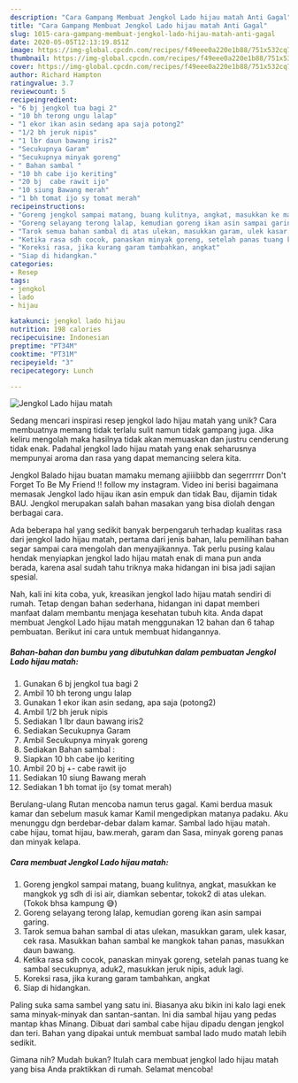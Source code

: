 ```yaml
---
description: "Cara Gampang Membuat Jengkol Lado hijau matah Anti Gagal"
title: "Cara Gampang Membuat Jengkol Lado hijau matah Anti Gagal"
slug: 1015-cara-gampang-membuat-jengkol-lado-hijau-matah-anti-gagal
date: 2020-05-05T12:13:19.851Z
image: https://img-global.cpcdn.com/recipes/f49eee0a220e1b88/751x532cq70/jengkol-lado-hijau-matah-foto-resep-utama.jpg
thumbnail: https://img-global.cpcdn.com/recipes/f49eee0a220e1b88/751x532cq70/jengkol-lado-hijau-matah-foto-resep-utama.jpg
cover: https://img-global.cpcdn.com/recipes/f49eee0a220e1b88/751x532cq70/jengkol-lado-hijau-matah-foto-resep-utama.jpg
author: Richard Hampton
ratingvalue: 3.7
reviewcount: 5
recipeingredient:
- "6 bj jengkol tua bagi 2"
- "10 bh terong ungu lalap"
- "1 ekor ikan asin sedang apa saja potong2"
- "1/2 bh jeruk nipis"
- "1 lbr daun bawang iris2"
- "Secukupnya Garam"
- "Secukupnya minyak goreng"
- " Bahan sambal "
- "10 bh cabe ijo keriting"
- "20 bj  cabe rawit ijo"
- "10 siung Bawang merah"
- "1 bh tomat ijo sy tomat merah"
recipeinstructions:
- "Goreng jengkol sampai matang, buang kulitnya, angkat, masukkan ke mangkok yg sdh di isi air, diamkan sebentar, tokok2 di atas ulekan. (Tokok bhsa kampung 😅)"
- "Goreng selayang terong lalap, kemudian goreng ikan asin sampai garing."
- "Tarok semua bahan sambal di atas ulekan, masukkan garam, ulek kasar, cek rasa. Masukkan bahan sambal ke mangkok tahan panas, masukkan daun bawang."
- "Ketika rasa sdh cocok, panaskan minyak goreng, setelah panas tuang ke sambal secukupnya, aduk2, masukkan jeruk nipis, aduk lagi."
- "Koreksi rasa, jika kurang garam tambahkan, angkat"
- "Siap di hidangkan."
categories:
- Resep
tags:
- jengkol
- lado
- hijau

katakunci: jengkol lado hijau 
nutrition: 198 calories
recipecuisine: Indonesian
preptime: "PT34M"
cooktime: "PT31M"
recipeyield: "3"
recipecategory: Lunch

---
```



![Jengkol Lado hijau matah](https://img-global.cpcdn.com/recipes/f49eee0a220e1b88/751x532cq70/jengkol-lado-hijau-matah-foto-resep-utama.jpg)

Sedang mencari inspirasi resep jengkol lado hijau matah yang unik? Cara membuatnya memang tidak terlalu sulit namun tidak gampang juga. Jika keliru mengolah maka hasilnya tidak akan memuaskan dan justru cenderung tidak enak. Padahal jengkol lado hijau matah yang enak seharusnya mempunyai aroma dan rasa yang dapat memancing selera kita.

Jengkol Balado hijau buatan mamaku memang ajiiiibbb dan segerrrrrr Don&#39;t Forget To Be My Friend !! follow my instagram. Video ini berisi bagaimana memasak Jengkol lado hijau ikan asin empuk dan tidak Bau, dijamin tidak BAU. Jengkol merupakan salah bahan masakan yang bisa diolah dengan berbagai cara.

Ada beberapa hal yang sedikit banyak berpengaruh terhadap kualitas rasa dari jengkol lado hijau matah, pertama dari jenis bahan, lalu pemilihan bahan segar sampai cara mengolah dan menyajikannya. Tak perlu pusing kalau hendak menyiapkan jengkol lado hijau matah enak di mana pun anda berada, karena asal sudah tahu triknya maka hidangan ini bisa jadi sajian spesial.


Nah, kali ini kita coba, yuk, kreasikan jengkol lado hijau matah sendiri di rumah. Tetap dengan bahan sederhana, hidangan ini dapat memberi manfaat dalam membantu menjaga kesehatan tubuh kita. Anda dapat membuat Jengkol Lado hijau matah menggunakan 12 bahan dan 6 tahap pembuatan. Berikut ini cara untuk membuat hidangannya.

<!--inarticleads1-->

##### Bahan-bahan dan bumbu yang dibutuhkan dalam pembuatan Jengkol Lado hijau matah:

1. Gunakan 6 bj jengkol tua bagi 2
1. Ambil 10 bh terong ungu lalap
1. Gunakan 1 ekor ikan asin sedang, apa saja (potong2)
1. Ambil 1/2 bh jeruk nipis
1. Sediakan 1 lbr daun bawang iris2
1. Sediakan Secukupnya Garam
1. Ambil Secukupnya minyak goreng
1. Sediakan  Bahan sambal :
1. Siapkan 10 bh cabe ijo keriting
1. Ambil 20 bj +- cabe rawit ijo
1. Sediakan 10 siung Bawang merah
1. Sediakan 1 bh tomat ijo (sy tomat merah)


Berulang-ulang Rutan mencoba namun terus gagal. Kami berdua masuk kamar dan sebelum masuk kamar Kamil mengedipkan matanya padaku. Aku menunggu dgn berdebar-debar dalam kamar. Sambal lado hijau matah. cabe hijau, tomat hijau, baw.merah, garam dan Sasa, minyak goreng panas dan minyak kelapa. 

<!--inarticleads2-->

##### Cara membuat Jengkol Lado hijau matah:

1. Goreng jengkol sampai matang, buang kulitnya, angkat, masukkan ke mangkok yg sdh di isi air, diamkan sebentar, tokok2 di atas ulekan. (Tokok bhsa kampung 😅)
1. Goreng selayang terong lalap, kemudian goreng ikan asin sampai garing.
1. Tarok semua bahan sambal di atas ulekan, masukkan garam, ulek kasar, cek rasa. Masukkan bahan sambal ke mangkok tahan panas, masukkan daun bawang.
1. Ketika rasa sdh cocok, panaskan minyak goreng, setelah panas tuang ke sambal secukupnya, aduk2, masukkan jeruk nipis, aduk lagi.
1. Koreksi rasa, jika kurang garam tambahkan, angkat
1. Siap di hidangkan.


Paling suka sama sambel yang satu ini. Biasanya aku bikin ini kalo lagi enek sama minyak-minyak dan santan-santan. Ini dia sambal hijau yang pedas mantap khas Minang. Dibuat dari sambal cabe hijau dipadu dengan jengkol dan teri. Bahan yang dipakai untuk membuat sambal lado mudo matah lebih sedikit. 

Gimana nih? Mudah bukan? Itulah cara membuat jengkol lado hijau matah yang bisa Anda praktikkan di rumah. Selamat mencoba!
